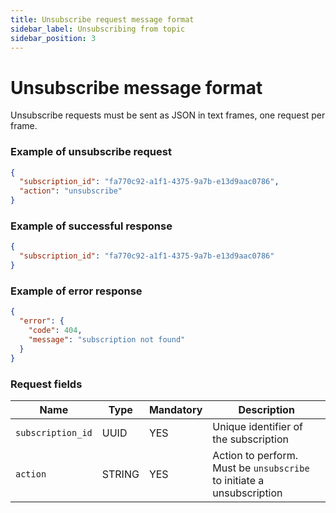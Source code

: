 ```yaml
---
title: Unsubscribe request message format
sidebar_label: Unsubscribing from topic
sidebar_position: 3
---
```


# Unsubscribe message format

Unsubscribe requests must be sent as JSON in text frames, one request per frame.

### Example of unsubscribe request

```json
{
  "subscription_id": "fa770c92-a1f1-4375-9a7b-e13d9aac0786",
  "action": "unsubscribe"
}
```

### Example of successful response

```json
{
  "subscription_id": "fa770c92-a1f1-4375-9a7b-e13d9aac0786"
}
```

### Example of error response

```json
{
  "error": {
    "code": 404,
    "message": "subscription not found"
  }
}
```

### Request fields

| Name              | Type   | Mandatory | Description                                                           |
|-------------------|--------|-----------|-----------------------------------------------------------------------|
| `subscription_id` | UUID   | YES       | Unique identifier of the subscription                                 |
| `action`          | STRING | YES       | Action to perform. Must be `unsubscribe` to initiate a unsubscription |
